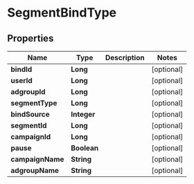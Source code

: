 

# SegmentBindType


## Properties

Name | Type | Description | Notes
------------ | ------------- | ------------- | -------------
**bindId** | **Long** |  |  [optional]
**userId** | **Long** |  |  [optional]
**adgroupId** | **Long** |  |  [optional]
**segmentType** | **Long** |  |  [optional]
**bindSource** | **Integer** |  |  [optional]
**segmentId** | **Long** |  |  [optional]
**campaignId** | **Long** |  |  [optional]
**pause** | **Boolean** |  |  [optional]
**campaignName** | **String** |  |  [optional]
**adgroupName** | **String** |  |  [optional]



